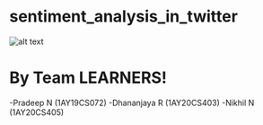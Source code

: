 # sentiment_analysis_in_twitter
![alt text](https://www.packt.com/wp-content/uploads/2022/05/Sentiment-Analysis-Tw.png)

# By Team LEARNERS!
-Pradeep N (1AY19CS072)
-Dhananjaya R (1AY20CS403)
-Nikhil N (1AY20CS405)

